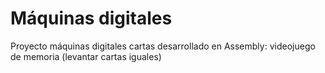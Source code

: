 # Máquinas digitales
Proyecto máquinas digitales cartas desarrollado en Assembly: videojuego de memoria (levantar cartas iguales)
